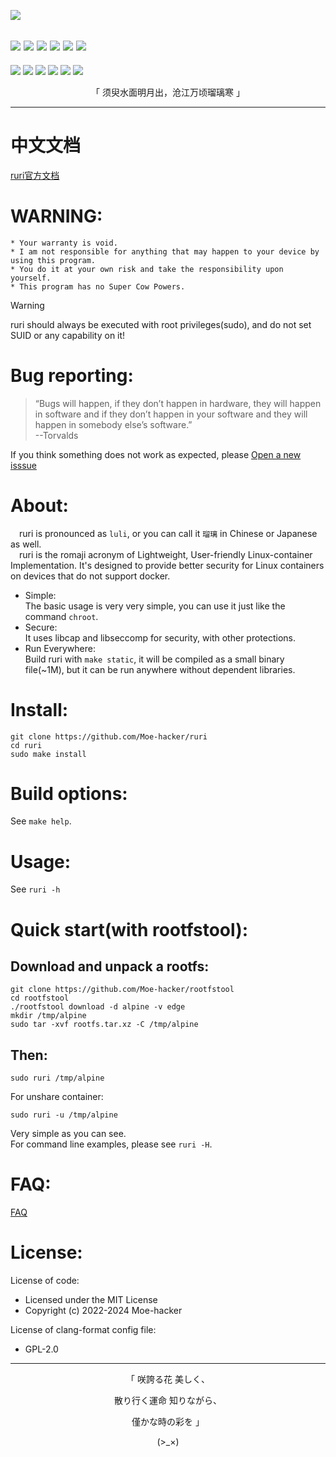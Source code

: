 
![](https://github.com/Moe-hacker/ruri/raw/main/logo/logo.png)

![](https://img.shields.io/github/stars/Moe-hacker/ruri?style=for-the-badge&color=fee4d0&logo=Google%20Bard&logoColor=fee4d0)
![](https://img.shields.io/github/forks/Moe-hacker/ruri?style=for-the-badge&color=fee4d0&logo=git&logoColor=fee4d0)
![](https://img.shields.io/github/license/Moe-hacker/ruri?style=for-the-badge&color=fee4d0&logo=readme&logoColor=fee4d0)
![](https://img.shields.io/github/repo-size/Moe-hacker/ruri?style=for-the-badge&color=fee4d0&logo=files&logoColor=fee4d0)
![](https://img.shields.io/github/last-commit/Moe-hacker/ruri?style=for-the-badge&color=fee4d0&logo=codeigniter&logoColor=fee4d0)
![](https://img.shields.io/badge/language-c-green?style=for-the-badge&color=fee4d0&logo=Codio&logoColor=fee4d0)
-----
![](https://img.shields.io/badge/tested%20on-my%20machine-fee4d0?style=for-the-badge&color=fee4d0&logo=cachet&logoColor=fee4d0)
![](https://img.shields.io/badge/it%20works-why-fee4d0?style=for-the-badge&color=fee4d0&logo=frontendmentor&logoColor=fee4d0)
![](https://img.shields.io/badge/contain-cats-fee4d0?style=for-the-badge&color=fee4d0&logo=Aiqfome&logoColor=fee4d0)
![](https://img.shields.io/badge/gugu-everyday-fee4d0?style=for-the-badge&color=fee4d0&logo=fluentd&logoColor=fee4d0)
![](https://img.shields.io/badge/powered%20by-water-fee4d0?style=for-the-badge&color=fee4d0&logo=Deluge&logoColor=fee4d0)
![](https://img.shields.io/badge/ages-18%2B-fee4d0?style=for-the-badge&color=fee4d0&logo=erlang&logoColor=fee4d0)

<p align="center">「 须臾水面明月出，沧江万顷瑠璃寒 」</p>

-----------------     
# 中文文档
[ruri官方文档](https://blog.crack.moe/2024/03/26/ruri-doc/)      
# WARNING:      
```
* Your warranty is void.
* I am not responsible for anything that may happen to your device by using this program.
* You do it at your own risk and take the responsibility upon yourself.
* This program has no Super Cow Powers.
```
> [!WARNING]
> ruri should always be executed with root privileges(sudo), and do not set SUID or any capability on it!      
# Bug reporting:
> “Bugs will happen, if they don’t happen in hardware, they will happen in software and if they don’t happen in your software and they will happen in somebody else’s software.”      
> --Torvalds

If you think something does not work as expected, please [Open a new isssue](https://github.com/Moe-hacker/ruri/issues)      
# About:         
&emsp;ruri is pronounced as  `luli`, or you can call it `瑠璃` in Chinese or Japanese as well.       
&emsp;ruri is the romaji acronym of Lightweight, User-friendly Linux-container Implementation. It's designed to provide better security for Linux containers on devices that do not support docker.       
- Simple:      
The basic usage is very very simple, you can use it just like the command `chroot`.
- Secure:      
It uses libcap and libseccomp for security, with other protections.
- Run Everywhere:      
Build ruri with `make static`, it will be compiled as a small binary file(~1M), but it can be run anywhere without dependent libraries.      
# Install:      
```
git clone https://github.com/Moe-hacker/ruri
cd ruri
sudo make install
```
# Build options:
See `make help`.      

# Usage:    
See `ruri -h`
# Quick start(with rootfstool):
## Download and unpack a rootfs:
```
git clone https://github.com/Moe-hacker/rootfstool
cd rootfstool
./rootfstool download -d alpine -v edge
mkdir /tmp/alpine
sudo tar -xvf rootfs.tar.xz -C /tmp/alpine
```
## Then:
```
sudo ruri /tmp/alpine
```
For unshare container:      
```
sudo ruri -u /tmp/alpine
```
Very simple as you can see.    
For command line examples, please see `ruri -H`.      
# FAQ:   
[FAQ](FAQ.md)      
# License:
License of code:      
- Licensed under the MIT License      
- Copyright (c) 2022-2024 Moe-hacker      

License of clang-format config file:      
- GPL-2.0      
--------
<p align="center">「 咲誇る花 美しく、</p>    
<p align="center">散り行く運命 知りながら、</p>    
<p align="center">僅かな時の彩を 」</p>          
<p align="center">(>_×)</p>
